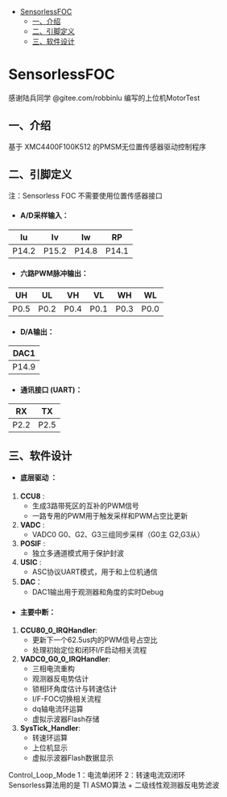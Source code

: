 - [ SensorlessFOC](#head1)
	- [ 一、介绍 ](#head2)
	- [ 二、引脚定义](#head3)
	- [ 三、软件设计](#head4)
# <span id="head1"> SensorlessFOC</span>
感谢陆兵同学 @gitee.com/robbinlu 编写的上位机MotorTest
## <span id="head2"> 一、介绍 </span>
基于 XMC4400F100K512 的PMSM无位置传感器驱动控制程序  
## <span id="head3"> 二、引脚定义</span>
注：Sensorless FOC 不需要使用位置传感器接口
+ #### A/D采样输入： 

| Iu    | Iv    | Iw     | RP    | 
| :----:| :----: | :----: |:----: | 
| P14.2  | P15.2  | P14.8   | P14.1  | 

+ #### 六路PWM脉冲输出：  

| UH    | UL    | VH     | VL    | WH    | WL     |
| :----:| :----: | :----: |:----: | :----: | :----: |
| P0.5  | P0.2  | P0.4   | P0.1  | P0.3  | P0.0   |

+ #### D/A输出： 

| DAC1    |  
| :----:| 
| P14.9  | 

+ #### 通讯接口 (UART)： 

| RX    | TX    |  
| :----:| :----: | 
| P2.2  | P2.5  | 

## <span id="head4"> 三、软件设计</span>
* #### 底层驱动 ：  
1. **CCU8** :  
     - 生成3路带死区的互补的PWM信号  
     - 一路专用的PWM用于触发采样和PWM占空比更新
2. **VADC** :   
   -  VADC0 G0、G2、G3三组同步采样（G0主 G2,G3从）
3. **POSIF** :  
   - 独立多通道模式用于保护封波
4. **USIC** :  
   - ASC协议UART模式，用于和上位机通信
5. **DAC**：  
    - DAC1输出用于观测器和角度的实时Debug  

* #### 主要中断：
 1. **CCU80_0_IRQHandler**:  
     - 更新下一个62.5us内的PWM信号占空比  
     - 处理初始定位和闭环I/F启动相关流程
2. **VADC0_G0_0_IRQHandler**:   
   - 三相电流重构  
   - 观测器反电势估计
   - 锁相环角度估计与转速估计 
   - I/F-FOC切换相关流程
   - dq轴电流环运算
   - 虚拟示波器Flash存储
1. **SysTick_Handler**:   
   - 转速环运算 
   - 上位机显示
   - 虚拟示波器Flash数据显示

Control_Loop_Mode  1：电流单闭环  2：转速电流双闭环   
Sensorless算法用的是 TI ASMO算法 + 二级线性观测器反电势滤波
